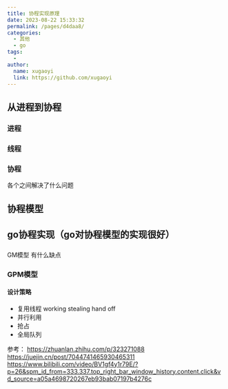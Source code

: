```yaml
---
title: 协程实现原理
date: 2023-08-22 15:33:32
permalink: /pages/d4daa8/
categories:
  - 其他
  - go
tags:
  - 
author: 
  name: xugaoyi
  link: https://github.com/xugaoyi
---
```



## 从进程到协程
### 进程
### 线程
### 协程

各个之间解决了什么问题

## 协程模型


## go协程实现（go对协程模型的实现很好）
###
GM模型
有什么缺点

### GPM模型
#### 设计策略
- 复用线程
working stealing
hand off
- 并行利用
- 抢占
- 全局队列


参考：
https://zhuanlan.zhihu.com/p/323271088
https://juejin.cn/post/7044741465930465311
https://www.bilibili.com/video/BV1gf4y1r79E/?p=26&spm_id_from=333.337.top_right_bar_window_history.content.click&vd_source=a05a4698720267eb93bab07197b4276c




